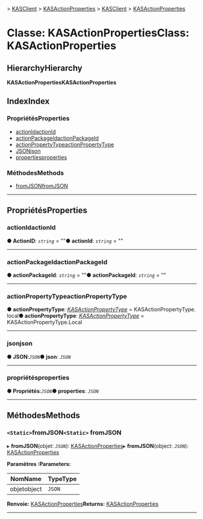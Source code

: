 <span data-ttu-id="dc97d-101">[](../README.md) > [KASClient](../modules/kasclient.md) > [KASActionProperties](../classes/kasclient.kasactionproperties.md)</span><span class="sxs-lookup"><span data-stu-id="dc97d-101">[](../README.md) > [KASClient](../modules/kasclient.md) > [KASActionProperties](../classes/kasclient.kasactionproperties.md)</span></span>

# <a name="class-kasactionproperties"></a><span data-ttu-id="dc97d-102">Classe: KASActionProperties</span><span class="sxs-lookup"><span data-stu-id="dc97d-102">Class: KASActionProperties</span></span>

## <a name="hierarchy"></a><span data-ttu-id="dc97d-103">Hierarchy</span><span class="sxs-lookup"><span data-stu-id="dc97d-103">Hierarchy</span></span>

<span data-ttu-id="dc97d-104">**KASActionProperties**</span><span class="sxs-lookup"><span data-stu-id="dc97d-104">**KASActionProperties**</span></span>

## <a name="index"></a><span data-ttu-id="dc97d-105">Index</span><span class="sxs-lookup"><span data-stu-id="dc97d-105">Index</span></span>

### <a name="properties"></a><span data-ttu-id="dc97d-106">Propriétés</span><span class="sxs-lookup"><span data-stu-id="dc97d-106">Properties</span></span>

* [<span data-ttu-id="dc97d-107">actionId</span><span class="sxs-lookup"><span data-stu-id="dc97d-107">actionId</span></span>](kasclient.kasactionproperties.md#actionid)
* [<span data-ttu-id="dc97d-108">actionPackageId</span><span class="sxs-lookup"><span data-stu-id="dc97d-108">actionPackageId</span></span>](kasclient.kasactionproperties.md#actionpackageid)
* [<span data-ttu-id="dc97d-109">actionPropertyType</span><span class="sxs-lookup"><span data-stu-id="dc97d-109">actionPropertyType</span></span>](kasclient.kasactionproperties.md#actionpropertytype)
* [<span data-ttu-id="dc97d-110">JSON</span><span class="sxs-lookup"><span data-stu-id="dc97d-110">json</span></span>](kasclient.kasactionproperties.md#json)
* [<span data-ttu-id="dc97d-111">properties</span><span class="sxs-lookup"><span data-stu-id="dc97d-111">properties</span></span>](kasclient.kasactionproperties.md#properties)
### <a name="methods"></a><span data-ttu-id="dc97d-112">Méthodes</span><span class="sxs-lookup"><span data-stu-id="dc97d-112">Methods</span></span>

* [<span data-ttu-id="dc97d-113">fromJSON</span><span class="sxs-lookup"><span data-stu-id="dc97d-113">fromJSON</span></span>](kasclient.kasactionproperties.md#fromjson)

---

## <a name="properties"></a><span data-ttu-id="dc97d-114">Propriétés</span><span class="sxs-lookup"><span data-stu-id="dc97d-114">Properties</span></span>

<a id="actionid"></a>

###  <a name="actionid"></a><span data-ttu-id="dc97d-115">actionId</span><span class="sxs-lookup"><span data-stu-id="dc97d-115">actionId</span></span>

<span data-ttu-id="dc97d-116">**● ActionID**: *`string`* = ""</span><span class="sxs-lookup"><span data-stu-id="dc97d-116">**● actionId**: *`string`* = ""</span></span>

___
<a id="actionpackageid"></a>

###  <a name="actionpackageid"></a><span data-ttu-id="dc97d-117">actionPackageId</span><span class="sxs-lookup"><span data-stu-id="dc97d-117">actionPackageId</span></span>

<span data-ttu-id="dc97d-118">**● actionPackageId**: *`string`* = ""</span><span class="sxs-lookup"><span data-stu-id="dc97d-118">**● actionPackageId**: *`string`* = ""</span></span>

___
<a id="actionpropertytype"></a>

###  <a name="actionpropertytype"></a><span data-ttu-id="dc97d-119">actionPropertyType</span><span class="sxs-lookup"><span data-stu-id="dc97d-119">actionPropertyType</span></span>

<span data-ttu-id="dc97d-120">**● actionPropertyType**: *[KASActionPropertyType](../enums/kasclient.kasactionpropertytype.md)* = KASActionPropertyType. local</span><span class="sxs-lookup"><span data-stu-id="dc97d-120">**● actionPropertyType**: *[KASActionPropertyType](../enums/kasclient.kasactionpropertytype.md)* =  KASActionPropertyType.Local</span></span>

___
<a id="json"></a>

###  <a name="json"></a><span data-ttu-id="dc97d-121">json</span><span class="sxs-lookup"><span data-stu-id="dc97d-121">json</span></span>

<span data-ttu-id="dc97d-122">**● JSON**:*`JSON`*</span><span class="sxs-lookup"><span data-stu-id="dc97d-122">**● json**: *`JSON`*</span></span>

___
<a id="properties"></a>

###  <a name="properties"></a><span data-ttu-id="dc97d-123">propriétés</span><span class="sxs-lookup"><span data-stu-id="dc97d-123">properties</span></span>

<span data-ttu-id="dc97d-124">**● Propriétés**:*`JSON`*</span><span class="sxs-lookup"><span data-stu-id="dc97d-124">**● properties**: *`JSON`*</span></span>

___

## <a name="methods"></a><span data-ttu-id="dc97d-125">Méthodes</span><span class="sxs-lookup"><span data-stu-id="dc97d-125">Methods</span></span>

<a id="fromjson"></a>

### <a name="static-fromjson"></a><span data-ttu-id="dc97d-126">`<Static>`fromJSON</span><span class="sxs-lookup"><span data-stu-id="dc97d-126">`<Static>` fromJSON</span></span>

<span data-ttu-id="dc97d-127">▸ **fromJSON**(objet: *`JSON`*): [KASActionProperties](kasclient.kasactionproperties.md)</span><span class="sxs-lookup"><span data-stu-id="dc97d-127">▸ **fromJSON**(object: *`JSON`*): [KASActionProperties](kasclient.kasactionproperties.md)</span></span>

<span data-ttu-id="dc97d-128">**Paramètres :**</span><span class="sxs-lookup"><span data-stu-id="dc97d-128">**Parameters:**</span></span>

| <span data-ttu-id="dc97d-129">Nom</span><span class="sxs-lookup"><span data-stu-id="dc97d-129">Name</span></span> | <span data-ttu-id="dc97d-130">Type</span><span class="sxs-lookup"><span data-stu-id="dc97d-130">Type</span></span> |
| ------ | ------ |
| <span data-ttu-id="dc97d-131">objet</span><span class="sxs-lookup"><span data-stu-id="dc97d-131">object</span></span> | `JSON` |

<span data-ttu-id="dc97d-132">**Renvoie:** [KASActionProperties](kasclient.kasactionproperties.md)</span><span class="sxs-lookup"><span data-stu-id="dc97d-132">**Returns:** [KASActionProperties](kasclient.kasactionproperties.md)</span></span>

___

